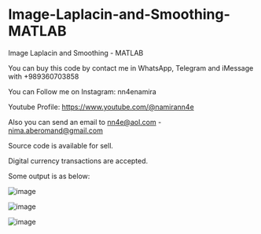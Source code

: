 # Image-Laplacin-and-Smoothing-MATLAB
Image Laplacin and Smoothing - MATLAB

You can buy this code by contact me in WhatsApp, Telegram and iMessage with +989360703858

You can Follow me on Instagram: nn4enamira

Youtube Profile: https://www.youtube.com/@namirann4e

Also you can send an email to nn4e@aol.com - nima.aberomand@gmail.com

Source code is available for sell.

Digital currency transactions are accepted.

Some output is as below:

![image](https://github.com/user-attachments/assets/1616c4b0-8413-4430-a654-1c8321e54f4a)

![image](https://github.com/user-attachments/assets/e5a3d280-b4d4-4a8d-b2a8-e94117519f2e)

![image](https://github.com/user-attachments/assets/fceef777-b313-4904-bf64-fce558bc820c)
